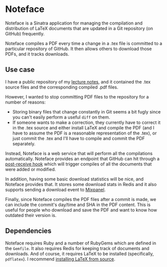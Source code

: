 # Noteface
Noteface is a Sinatra application for managing the compilation and distribution of LaTeX documents that are updated in a Git repository (on GitHub) frequently.

Noteface compiles a PDF every time a change in a .tex file is committed to a particular repository of GitHub. It then allows others to download those PDFs, and it tracks downloads.

## Use case
I have a public repository of my [lecture notes](http://github.com/christhomson/lecture-notes), and it contained the .tex source files and the corresponding compiled .pdf files.

However, I wanted to stop committing PDF files to the repository for a number of reasons:

* Storing binary files that change constantly in Git seems a bit fugly since you can't easily perform a useful `diff` on them.
* If someone wants to make a correction, they currently have to correct it in the .tex source and either install LaTeX and compile the PDF (and I have to assume the PDF is a reasonable representation of the .tex), or just commit the .tex and I'll have to compile and commit the PDF separately.

Instead, Noteface is a web service that will perform all the compilations automatically. Noteface provides an endpoint that GitHub can hit through a [post-receive hook](https://help.github.com/articles/post-receive-hooks) which will trigger compiles of all the documents that were added or modified.

In addition, having some basic download statistics will be nice, and Noteface provides that. It stores some download stats in Redis and it also supports sending a download event to [Mixpanel](http://mixpanel.com).

Finally, since Noteface compiles the PDF files after a commit is made, we can include the commit's day/time and SHA in the PDF content. This is useful for people who download and save the PDF and want to know how outdated their version is.

## Dependencies
Noteface requires Ruby and a number of RubyGems which are defined in the `Gemfile`. It also requires Redis for keeping track of documents and downloads. And of course, it requires LaTeX to be installed (specifically, `pdflatex`). I recommend [installing LaTeX from source](http://www.tug.org/texlive/quickinstall.html).